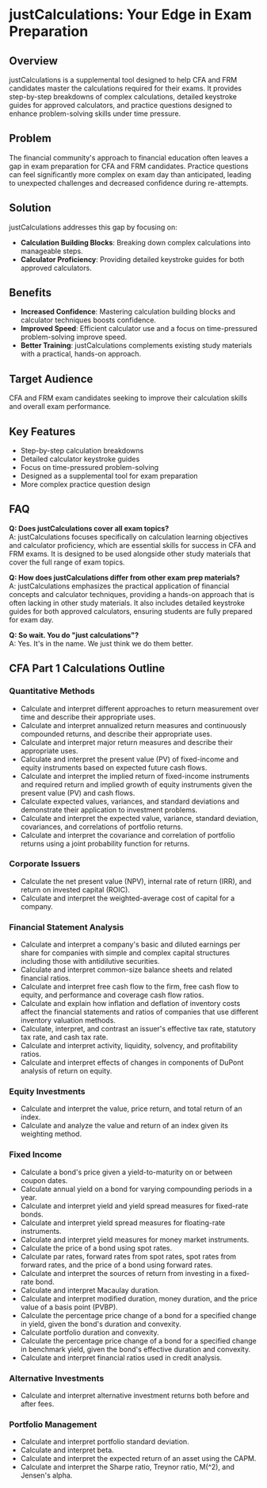 # justCalculations: Your Edge in Exam Preparation

## Overview
justCalculations is a supplemental tool designed to help CFA and FRM candidates master the calculations required for their exams. It provides step-by-step breakdowns of complex calculations, detailed keystroke guides for approved calculators, and practice questions designed to enhance problem-solving skills under time pressure.

## Problem
The financial community's approach to financial education often leaves a gap in exam preparation for CFA and FRM candidates. Practice questions can feel significantly more complex on exam day than anticipated, leading to unexpected challenges and decreased confidence during re-attempts.

## Solution
justCalculations addresses this gap by focusing on:
- **Calculation Building Blocks**: Breaking down complex calculations into manageable steps.
- **Calculator Proficiency**: Providing detailed keystroke guides for both approved calculators.

## Benefits
- **Increased Confidence**: Mastering calculation building blocks and calculator techniques boosts confidence.
- **Improved Speed**: Efficient calculator use and a focus on time-pressured problem-solving improve speed.
- **Better Training**: justCalculations complements existing study materials with a practical, hands-on approach.

## Target Audience
CFA and FRM exam candidates seeking to improve their calculation skills and overall exam performance.

## Key Features
- Step-by-step calculation breakdowns
- Detailed calculator keystroke guides
- Focus on time-pressured problem-solving
- Designed as a supplemental tool for exam preparation
- More complex practice question design

## FAQ

**Q: Does justCalculations cover all exam topics?**  
A: justCalculations focuses specifically on calculation learning objectives and calculator proficiency, which are essential skills for success in CFA and FRM exams. It is designed to be used alongside other study materials that cover the full range of exam topics.

**Q: How does justCalculations differ from other exam prep materials?**  
A: justCalculations emphasizes the practical application of financial concepts and calculator techniques, providing a hands-on approach that is often lacking in other study materials. It also includes detailed keystroke guides for both approved calculators, ensuring students are fully prepared for exam day.

**Q: So wait. You do "just calculations"?**  
A: Yes. It's in the name. We just think we do them better.

## CFA Part 1 Calculations Outline

### Quantitative Methods
- Calculate and interpret different approaches to return measurement over time and describe their appropriate uses.
- Calculate and interpret annualized return measures and continuously compounded returns, and describe their appropriate uses.
- Calculate and interpret major return measures and describe their appropriate uses.
- Calculate and interpret the present value (PV) of fixed-income and equity instruments based on expected future cash flows.
- Calculate and interpret the implied return of fixed-income instruments and required return and implied growth of equity instruments given the present value (PV) and cash flows.
- Calculate expected values, variances, and standard deviations and demonstrate their application to investment problems.
- Calculate and interpret the expected value, variance, standard deviation, covariances, and correlations of portfolio returns.
- Calculate and interpret the covariance and correlation of portfolio returns using a joint probability function for returns.

### Corporate Issuers
- Calculate the net present value (NPV), internal rate of return (IRR), and return on invested capital (ROIC).
- Calculate and interpret the weighted-average cost of capital for a company.

### Financial Statement Analysis
- Calculate and interpret a company's basic and diluted earnings per share for companies with simple and complex capital structures including those with antidilutive securities.
- Calculate and interpret common-size balance sheets and related financial ratios.
- Calculate and interpret free cash flow to the firm, free cash flow to equity, and performance and coverage cash flow ratios.
- Calculate and explain how inflation and deflation of inventory costs affect the financial statements and ratios of companies that use different inventory valuation methods.
- Calculate, interpret, and contrast an issuer's effective tax rate, statutory tax rate, and cash tax rate.
- Calculate and interpret activity, liquidity, solvency, and profitability ratios.
- Calculate and interpret effects of changes in components of DuPont analysis of return on equity.

### Equity Investments
- Calculate and interpret the value, price return, and total return of an index.
- Calculate and analyze the value and return of an index given its weighting method.

### Fixed Income
- Calculate a bond's price given a yield-to-maturity on or between coupon dates.
- Calculate annual yield on a bond for varying compounding periods in a year.
- Calculate and interpret yield and yield spread measures for fixed-rate bonds.
- Calculate and interpret yield spread measures for floating-rate instruments.
- Calculate and interpret yield measures for money market instruments.
- Calculate the price of a bond using spot rates.
- Calculate par rates, forward rates from spot rates, spot rates from forward rates, and the price of a bond using forward rates.
- Calculate and interpret the sources of return from investing in a fixed-rate bond.
- Calculate and interpret Macaulay duration.
- Calculate and interpret modified duration, money duration, and the price value of a basis point (PVBP).
- Calculate the percentage price change of a bond for a specified change in yield, given the bond's duration and convexity.
- Calculate portfolio duration and convexity.
- Calculate the percentage price change of a bond for a specified change in benchmark yield, given the bond's effective duration and convexity.
- Calculate and interpret financial ratios used in credit analysis.

### Alternative Investments
- Calculate and interpret alternative investment returns both before and after fees.

### Portfolio Management
- Calculate and interpret portfolio standard deviation.
- Calculate and interpret beta.
- Calculate and interpret the expected return of an asset using the CAPM.
- Calculate and interpret the Sharpe ratio, Treynor ratio, M\(^2\), and Jensen's alpha.
